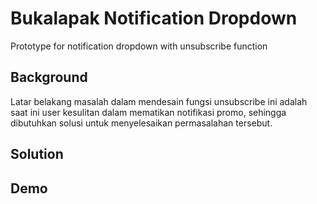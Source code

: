 # Bukalapak Notification Dropdown
Prototype for notification dropdown with unsubscribe function

## Background
Latar belakang masalah dalam mendesain fungsi unsubscribe ini adalah saat ini user kesulitan dalam mematikan notifikasi promo, sehingga dibutuhkan solusi untuk menyelesaikan permasalahan tersebut.

## Solution

## Demo
